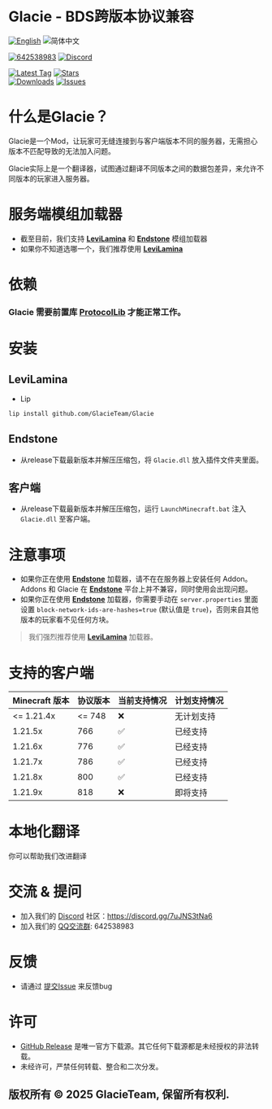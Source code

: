 # Glacie - BDS跨版本协议兼容

[![English](https://img.shields.io/badge/English-informational?style=for-the-badge)](README.md)
![简体中文](https://img.shields.io/badge/简体中文-inactive?style=for-the-badge)

[![642538983](https://img.shields.io/badge/642538983-pink?style=for-the-badge&logo=qq)](https://qm.qq.com/q/1yn1ZHEoyY)
[![Discord](https://img.shields.io/discord/1346034987136192523?style=for-the-badge&logo=discord)](https://discord.gg/7uJNS3tNa6)

[![Latest Tag](https://img.shields.io/github/v/tag/GlacieTeam/Glacie?label=Latest%20Tag&style=for-the-badge)](https://github.com/GlacieTeam/Glacie/releases)
[![Stars](https://img.shields.io/github/stars/GlacieTeam/Glacie.svg?style=for-the-badge)](https://github.com/GlacieTeam/Glacie/stargazers)  
[![Downloads](https://img.shields.io/github/downloads/GlacieTeam/Glacie/total?style=for-the-badge&color=%2300ff00)](https://github.com/GlacieTeam/Glacie/releases)
[![Issues](https://img.shields.io/github/issues/GlacieTeam/Glacie.svg?style=for-the-badge)](https://github.com/GlacieTeam/Glacie/issues)

# 什么是Glacie？
Glacie是一个Mod，让玩家可无缝连接到与客户端版本不同的服务器，无需担心版本不匹配导致的无法加入问题。

Glacie实际上是一个翻译器，试图通过翻译不同版本之间的数据包差异，来允许不同版本的玩家进入服务器。

# 服务端模组加载器
- 截至目前，我们支持 [**LeviLamina**](https://github.com/LiteLDev/LeviLamina) 和 [**Endstone**](https://github.com/EndstoneMC/endstone) 模组加载器
- 如果你不知道选哪一个，我们推荐使用 [**LeviLamina**](https://github.com/LiteLDev/LeviLamina)

# 依赖
### **Glacie** 需要前置库 [**ProtocolLib**](https://github.com/GlacieTeam/ProtocolLib) 才能正常工作。

# 安装
## LeviLamina
- Lip
```bash
lip install github.com/GlacieTeam/Glacie
```
## Endstone
- 从release下载最新版本并解压压缩包，将 `Glacie.dll` 放入插件文件夹里面。

## 客户端
- 从release下载最新版本并解压压缩包，运行 `LaunchMinecraft.bat` 注入 `Glacie.dll` 至客户端。

# 注意事项
- 如果你正在使用 [**Endstone**](https://github.com/EndstoneMC/endstone) 加载器，请不在在服务器上安装任何 Addon。 Addons 和 Glacie 在 [**Endstone**](https://github.com/EndstoneMC/endstone) 平台上并不兼容，同时使用会出现问题。
- 如果你正在使用 [**Endstone**](https://github.com/EndstoneMC/endstone) 加载器，你需要手动在 `server.properties` 里面设置 `block-network-ids-are-hashes=true` (默认值是 `true`)，否则来自其他版本的玩家看不见任何方块。
> 我们强烈推荐使用 [**LeviLamina**](https://github.com/LiteLDev/LeviLamina) 加载器。

# 支持的客户端
| Minecraft 版本    | 协议版本          | 当前支持情况        | 计划支持情况 |
| ----------------- | ---------------- | ------------------ | ----------- |
| <= 1.21.4x        | <= 748           | :x:                | 无计划支持   |
| 1.21.5x           | 766              | :white_check_mark: | 已经支持     |
| 1.21.6x           | 776              | :white_check_mark: | 已经支持     |
| 1.21.7x           | 786              | :white_check_mark: | 已经支持     |
| 1.21.8x           | 800              | :white_check_mark: | 已经支持     |
| 1.21.9x           | 818              | :x:                | 即将支持     |

# 本地化翻译
你可以帮助我们改进翻译

# 交流 & 提问
- 加入我们的 [Discord](https://discord.gg/7uJNS3tNa6) 社区：https://discord.gg/7uJNS3tNa6
- 加入我们的 [QQ交流群](https://qm.qq.com/q/1yn1ZHEoyY): 642538983

# 反馈
- 请通过 [提交Issue](https://github.com/GlacieTeam/Glacie/issues) 来反馈bug

# 许可
- [GitHub Release](https://github.com/GlacieTeam/Glacie/releases) 是唯一官方下载源。其它任何下载源都是未经授权的非法转载。
- 未经许可，严禁任何转载、整合和二次分发。

## 版权所有 © 2025 GlacieTeam, 保留所有权利.
